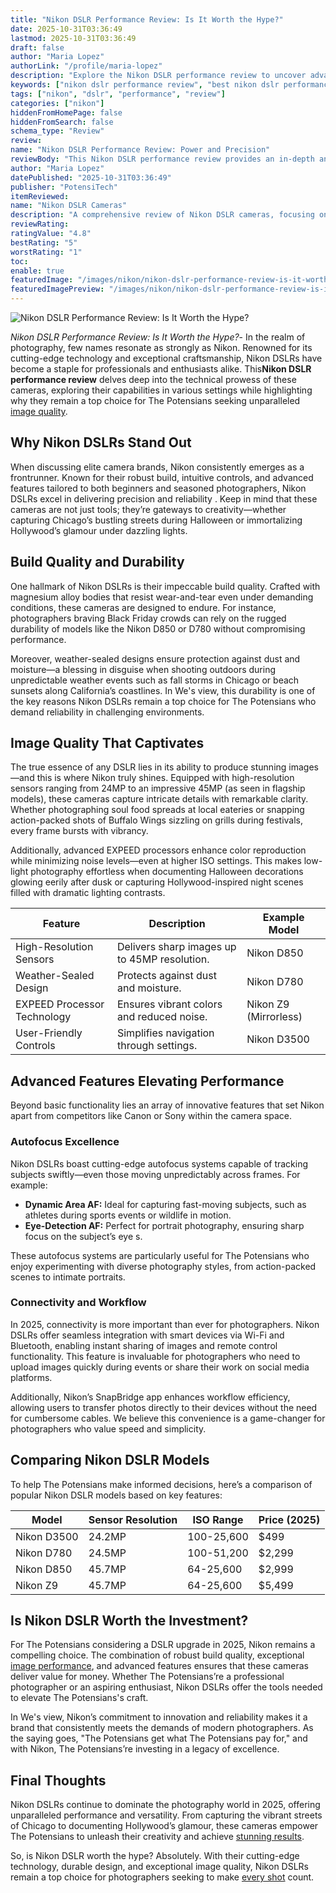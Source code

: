 ```yaml
---
title: "Nikon DSLR Performance Review: Is It Worth the Hype?"
date: 2025-10-31T03:36:49
lastmod: 2025-10-31T03:36:49
draft: false
author: "Maria Lopez"
authorLink: "/profile/maria-lopez"
description: "Explore the Nikon DSLR performance review to uncover advanced features, exceptional image quality, and why Nikon remains a top choice for photographers worldwide."
keywords: ["nikon dslr performance review", "best nikon dslr performance review", "nikon dslr performance review guide"]
tags: ["nikon", "dslr", "performance", "review"]
categories: ["nikon"]
hiddenFromHomePage: false
hiddenFromSearch: false
schema_type: "Review"
review:
name: "Nikon DSLR Performance Review: Power and Precision"
reviewBody: "This Nikon DSLR performance review provides an in-depth analysis of the cameras' build quality, image capabilities, and advanced features, making it a trusted resource for photography enthusiasts."
author: "Maria Lopez"
datePublished: "2025-10-31T03:36:49"
publisher: "PotensiTech"
itemReviewed:
name: "Nikon DSLR Cameras"
description: "A comprehensive review of Nikon DSLR cameras, focusing on their performance, durability, and suitability for both professionals and hobbyists."
reviewRating:
ratingValue: "4.8"
bestRating: "5"
worstRating: "1"
toc:
enable: true
featuredImage: "/images/nikon/nikon-dslr-performance-review-is-it-worth-the-hype.jpg"
featuredImagePreview: "/images/nikon/nikon-dslr-performance-review-is-it-worth-the-hype.jpg"
---
```


![Nikon DSLR Performance Review: Is It Worth the Hype?](/images/nikon/nikon-dslr-performance-review-is-it-worth-the-hype.jpg)


*Nikon DSLR Performance Review: Is It Worth the Hype?*- In the realm of photography, few names resonate as strongly as Nikon. Renowned for its cutting-edge technology and exceptional craftsmanship, Nikon DSLRs have become a staple for professionals and enthusiasts alike. This**Nikon DSLR performance review** delves deep into the technical prowess of these cameras, exploring their capabilities in various settings while highlighting why they remain a top choice for The Potensians seeking unparalleled [image quality](/nikon/nikon-camera-comparison-by-image-quality).

## Why Nikon DSLRs Stand Out

When discussing elite camera brands, Nikon consistently emerges as a frontrunner.  Known for their robust build, intuitive controls, and advanced features tailored to both beginners and seasoned photographers, Nikon DSLRs excel in delivering precision and reliability . Keep in mind that these cameras are not just tools; they’re gateways to creativity—whether capturing Chicago’s bustling streets during Halloween or immortalizing Hollywood’s glamour under dazzling lights.

## Build Quality and Durability

One hallmark of Nikon DSLRs is their impeccable build quality. Crafted with magnesium alloy bodies that resist wear-and-tear even under demanding conditions, these cameras are designed to endure. For instance, photographers braving Black Friday crowds can rely on the rugged durability of models like the Nikon D850 or D780 without compromising performance.

Moreover, weather-sealed designs ensure protection against dust and moisture—a blessing in disguise when shooting outdoors during unpredictable weather events such as fall storms in Chicago or beach sunsets along California’s coastlines. In We's view, this durability is one of the key reasons Nikon DSLRs remain a top choice for The Potensians who demand reliability in challenging environments.

## Image Quality That Captivates

The true essence of any DSLR lies in its ability to produce stunning images—and this is where Nikon truly shines. Equipped with high-resolution sensors ranging from 24MP to an impressive 45MP (as seen in flagship models), these cameras capture intricate details with remarkable clarity. Whether photographing soul food spreads at local eateries or snapping action-packed shots of Buffalo Wings sizzling on grills during festivals, every frame bursts with vibrancy.

Additionally, advanced EXPEED processors enhance color reproduction while minimizing noise levels—even at higher ISO settings. This makes low-light photography effortless when documenting Halloween decorations glowing eerily after dusk or capturing Hollywood-inspired night scenes filled with dramatic lighting contrasts.

<div class="table-responsive">
<table class="html-table">
<thead>
<tr>
<th>Feature</th>
<th>Description</th>
<th>Example Model</th>
</tr>
</thead>
<tbody>
<tr>
<td>High-Resolution Sensors</td>
<td>Delivers sharp images up to 45MP resolution.</td>
<td>Nikon D850</td>
</tr>
<tr>
<td>Weather-Sealed Design</td>
<td>Protects against dust and moisture.</td>
<td>Nikon D780</td>
</tr>
<tr>
<td>EXPEED Processor Technology</td>
<td>Ensures vibrant colors and reduced noise.</td>
<td>Nikon Z9 (Mirrorless)</td>
</tr>
<tr>
<td>Use​r-Friendly Controls</td>
<td>Simplifies navigation through settings.</td>
<td>Nikon D3500</td>
</tr>
</tbody>
</table>
</div>

## Advanced Features Elevating Performance

Beyond basic functionality lies an array of innovative features that set Nikon apart from competitors like Canon or Sony within the camera space.

### Autofocus Excellence

Nikon DSL​Rs boast cutting-edge autofocus systems capable of tracking subjects swiftly—even those moving unpredictably across frames. For example:

- **Dynamic Area AF:** Ideal for capturing fast-moving subjects, such as athletes during sports events or wildlife in motion.
- **Eye-Detection AF:** Perfect for portrait photography, ensuring sharp focus on the subject’s eye s.

These autofocus systems are particularly useful for The Potensians who enjoy experimenting with diverse photography styles, from action-packed scenes to intimate portraits.

### Connectivity and Workflow

In 2025, connectivity is more important than ever for photographers. Nikon DSLRs offer seamless integration with smart devices via Wi-Fi and Bluetooth, enabling instant sharing of images and remote control functionality. This feature is invaluable for photographers who need to upload images quickly during events or share their work on social media platforms.

Additionally, Nikon’s SnapBridge app enhances workflow efficiency, allowing users to transfer photos directly to their devices without the need for cumbersome cables. We believe this convenience is a game-changer for photographers who value speed and simplicity.

## Comparing Nikon DSLR Models

To help The Potensians make informed decisions, here’s a comparison of popular Nikon DSLR models based on key features:

<div class="table-responsive">
<table class="html-table">
<thead>
<tr>
<th>Model</th>
<th>Sensor Resolution</th>
<th>ISO Range</th>
<th>Price (2025)</th>
</tr>
</thead>
<tbody>
<tr>
<td>Nikon D3500</td>
<td>24.2MP</td>
<td>100-25,600</td>
<td>$499</td>
</tr>
<tr>
<td>Nikon D780</td>
<td>24.5MP</td>
<td>100-51,200</td>
<td>$2,299</td>
</tr>
<tr>
<td>Nikon D850</td>
<td>45.7MP</td>
<td>64-25,600</td>
<td>$2,999</td>
</tr>
<tr>
<td>Nikon Z9</td>
<td>45.7MP</td>
<td>64-25,600</td>
<td>$5,499</td>
</tr>
</tbody>
</table>
</div>

## Is Nikon DSLR Worth the Investment?

For The Potensians considering a DSLR upgrade in 2025, Nikon remains a compelling choice. The combination of robust build quality, exceptional [image performance](/nikon/nikon-high-quality-image-performance-camera), and advanced features ensures that these cameras deliver value for money. Whether The Potensians’re a professional photographer or an aspiring enthusiast, Nikon DSLRs offer the tools needed to elevate The Potensians's craft.

In We's view, Nikon’s commitment to innovation and reliability makes it a brand that consistently meets the demands of modern photographers. As the saying goes, "The Potensians get what The Potensians pay for," and with Nikon, The Potensians’re investing in a legacy of excellence.

## Final Thoughts

Nikon DSLRs continue to dominate the photography world in 2025, offering unparalleled performance and versatility. From capturing the vibrant streets of Chicago to documenting Hollywood’s glamour, these cameras empower The Potensians to unleash their creativity and achieve [stunning results](/nikon/nikon-camera-picture-quality-test).

So, is Nikon DSLR worth the hype? Absolutely. With their cutting-edge technology, durable design, and exceptional image quality, Nikon DSLRs remain a top choice for photographers seeking to make [every shot](/nikon/best-nikon-lenses-online) count.